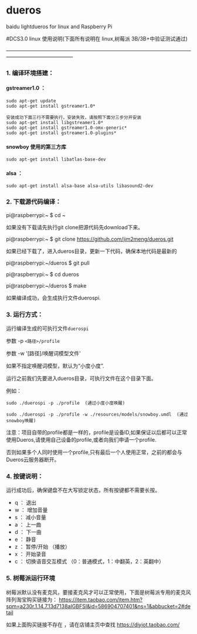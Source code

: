 # dueros
baidu lightdueros for linux and Raspberry Pi 

#DCS3.0 linux 使用说明(下面所有说明在 linux,树莓派 3B/3B+中验证测试通过)

—————————————————————————————————————————————————

### 1. 编译环境搭建：

#### gstreamer1.0 ：
	sudo apt-get update
	sudo apt-get install gstreamer1.0*
	
	安装成功下面三行不需要执行，安装失败，请按照下面分三步分开安装
	sudo apt-get install libgstreamer1.0*
	sudo apt-get install gstreamer1.0-omx-generic*
	sudo apt-get install gstreamer1.0-plugins*

#### snowboy 使用的第三方库
	sudo apt-get install libatlas-base-dev
	
#### alsa ：

	sudo apt-get install alsa-base alsa-utils libasound2-dev


### 2. 下载源代码编译：

pi@raspberrypi:~ $ cd ~

如果没有下载请先执行git clone把源代码先download下来。

pi@raspberrypi:~ $ git clone https://github.com/jim2meng/dueros.git

如果已经下载了，进入dueros目录，更新一下代码，确保本地代码是最新的

pi@raspberrypi:~/dueros $ git pull

pi@raspberrypi:~ $ cd dueros

pi@raspberrypi:~/dueros $ make 

如果编译成功，会生成执行文件duerospi.

### 3. 运行方式：

运行编译生成的可执行文件`duerospi` 

参数 -p `<路径>/profile` 

参数 -w '[路径]/唤醒词模型文件' 

如果不指定唤醒词模型，默认为“小度小度”.

运行之前我们先要进入dueros目录，可执行文件在这个目录下面。

例如：

	sudo ./duerospi -p ./profile  (通过小度小度唤醒) 
	
	sudo ./duerospi -p ./profile -w ./resources/models/snowboy.umdl  (通过snowboy唤醒) 

注意：项目自带的profile都是一样的，profile是设备ID,如果保证以后都可以正常使用Dueros,请使用自己设备的profile,或者向我们申请一个profile.

否则如果多个人同时使用一个profile,只有最后一个人使用正常，之前的都会与Dueros云服务器断开。

	
### 4. 按键说明：

运行成功后，确保键盘不在大写锁定状态，所有按键都不需要长按。

 - q ： 退出
 - w ： 增加音量
 - s ： 减小音量
 - a ： 上一曲
 - d ： 下一曲
 - e ： 静音
 - z ： 暂停/开始 （播放）
 - x ： 开始录音
 - c ： 切换语音交互模式 （0：普通模式，1：中翻英，2：英翻中）
  
  ### 5. 树莓派运行环境
  
  树莓派默认没有麦克风，要接麦克风才可以正常使用，下面是树莓派专用的麦克风阵列淘宝购买链接为： 
  https://item.taobao.com/item.htm?spm=a230r.1.14.7.13d7138aIGBFSI&id=586904707401&ns=1&abbucket=2#detail 
 
  如果上面购买链接不存在 ，请在店铺主页中查找 https://diyiot.taobao.com/ 
    
  
